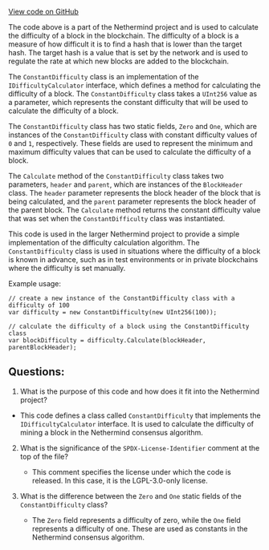 [View code on GitHub](https://github.com/NethermindEth/nethermind/src/Nethermind/Nethermind.Consensus/ConstantDifficulty.cs)

The code above is a part of the Nethermind project and is used to calculate the difficulty of a block in the blockchain. The difficulty of a block is a measure of how difficult it is to find a hash that is lower than the target hash. The target hash is a value that is set by the network and is used to regulate the rate at which new blocks are added to the blockchain. 

The `ConstantDifficulty` class is an implementation of the `IDifficultyCalculator` interface, which defines a method for calculating the difficulty of a block. The `ConstantDifficulty` class takes a `UInt256` value as a parameter, which represents the constant difficulty that will be used to calculate the difficulty of a block. 

The `ConstantDifficulty` class has two static fields, `Zero` and `One`, which are instances of the `ConstantDifficulty` class with constant difficulty values of `0` and `1`, respectively. These fields are used to represent the minimum and maximum difficulty values that can be used to calculate the difficulty of a block. 

The `Calculate` method of the `ConstantDifficulty` class takes two parameters, `header` and `parent`, which are instances of the `BlockHeader` class. The `header` parameter represents the block header of the block that is being calculated, and the `parent` parameter represents the block header of the parent block. The `Calculate` method returns the constant difficulty value that was set when the `ConstantDifficulty` class was instantiated. 

This code is used in the larger Nethermind project to provide a simple implementation of the difficulty calculation algorithm. The `ConstantDifficulty` class is used in situations where the difficulty of a block is known in advance, such as in test environments or in private blockchains where the difficulty is set manually. 

Example usage:

```
// create a new instance of the ConstantDifficulty class with a difficulty of 100
var difficulty = new ConstantDifficulty(new UInt256(100));

// calculate the difficulty of a block using the ConstantDifficulty class
var blockDifficulty = difficulty.Calculate(blockHeader, parentBlockHeader);
```
## Questions: 
 1. What is the purpose of this code and how does it fit into the Nethermind project?
   - This code defines a class called `ConstantDifficulty` that implements the `IDifficultyCalculator` interface. It is used to calculate the difficulty of mining a block in the Nethermind consensus algorithm.
   
2. What is the significance of the `SPDX-License-Identifier` comment at the top of the file?
   - This comment specifies the license under which the code is released. In this case, it is the LGPL-3.0-only license.
   
3. What is the difference between the `Zero` and `One` static fields of the `ConstantDifficulty` class?
   - The `Zero` field represents a difficulty of zero, while the `One` field represents a difficulty of one. These are used as constants in the Nethermind consensus algorithm.